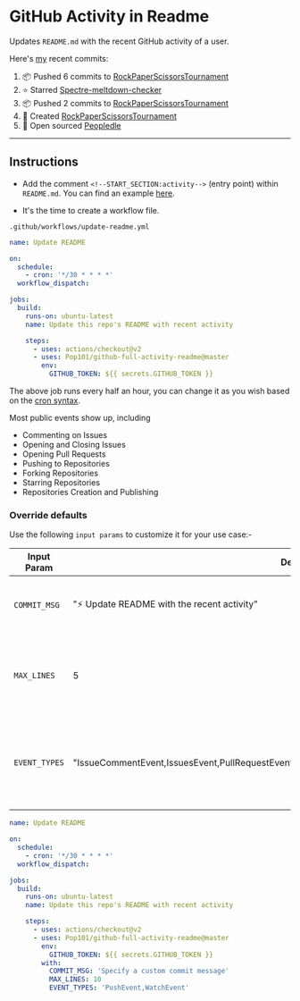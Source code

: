 # GitHub Activity in Readme

Updates `README.md` with the recent GitHub activity of a user.

Here's [my](https://github.com/Pop101/Pop101) recent commits:
<!--START_SECTION:activity-->
1. 📦 Pushed 6 commits to [RockPaperScissorsTournament](https://github.com/NoxNovus/RockPaperScissorsTournament)
2. ⭐️ Starred [Spectre-meltdown-checker](https://github.com/speed47/spectre-meltdown-checker)
3. 📦 Pushed 2 commits to [RockPaperScissorsTournament](https://github.com/NoxNovus/RockPaperScissorsTournament)
4. 🎉 Created [RockPaperScissorsTournament](https://github.com/NoxNovus/RockPaperScissorsTournament)
5. 🎉 Open sourced [Peopledle](https://github.com/Pop101/Peopledle)
<!--END_SECTION:activity-->

---

## Instructions

- Add the comment `<!--START_SECTION:activity-->` (entry point) within `README.md`. You can find an example [here](https://github.com/Pop101/Pop101/blob/master/README.md).

- It's the time to create a workflow file.

`.github/workflows/update-readme.yml`

```yml
name: Update README

on:
  schedule:
    - cron: '*/30 * * * *'
  workflow_dispatch:

jobs:
  build:
    runs-on: ubuntu-latest
    name: Update this repo's README with recent activity

    steps:
      - uses: actions/checkout@v2
      - uses: Pop101/github-full-activity-readme@master
        env:
          GITHUB_TOKEN: ${{ secrets.GITHUB_TOKEN }}
```

The above job runs every half an hour, you can change it as you wish based on the [cron syntax](https://jasonet.co/posts/scheduled-actions/#the-cron-syntax).

Most public events show up, including

- Commenting on Issues
- Opening and Closing Issues
- Opening Pull Requests
- Pushing to Repositories
- Forking Repositories
- Starring Repositories
- Repositories Creation and Publishing

### Override defaults

Use the following `input params` to customize it for your use case:-

| Input Param | Default Value | Description |
|--------|--------|--------|
| `COMMIT_MSG` | ":zap: Update README with the recent activity" | Commit message used while committing to the repo |
| `MAX_LINES` | 5 | The maximum number of lines populated in your readme file |
| `EVENT_TYPES` | "IssueCommentEvent,IssuesEvent,PullRequestEvent,PushEvent,ForkEvent,WatchEvent,PublicEvent,CreateEvent" | The event types to be included in the readme file. You can find the list of event types [here](https://docs.github.com/en/free-pro-team@latest/developers/webhooks-and-events/github-event-types) |

```yml
name: Update README

on:
  schedule:
    - cron: '*/30 * * * *'
  workflow_dispatch:

jobs:
  build:
    runs-on: ubuntu-latest
    name: Update this repo's README with recent activity

    steps:
      - uses: actions/checkout@v2
      - uses: Pop101/github-full-activity-readme@master
        env:
          GITHUB_TOKEN: ${{ secrets.GITHUB_TOKEN }}
        with:
          COMMIT_MSG: 'Specify a custom commit message'
          MAX_LINES: 10
          EVENT_TYPES: 'PushEvent,WatchEvent'
```


